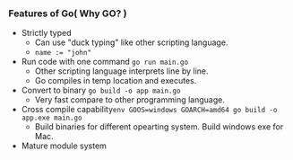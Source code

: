 ### Features of Go( Why GO? )
- Strictly typed
    - Can use "duck typing" like other scripting language.
    - `name := "john"`
- Run code with one command `go run main.go`
    - Other scripting language interprets line by line.
    - Go compiles in temp location and executes.
- Convert to binary `go build -o app main.go`
    - Very fast compare to other programming language.
- Cross compile capability`env GOOS=windows GOARCH=amd64 go build -o app.exe main.go`
    - Build binaries for different opearting system. Build windows exe for Mac. 
- Mature module system